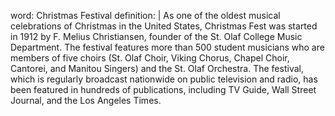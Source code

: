 word: Christmas Festival
definition: |
  As one of the oldest musical celebrations of Christmas in the United States, Christmas Fest was started in 1912 by F. Melius Christiansen, founder of the St. Olaf College Music Department. The festival features more than 500 student musicians who are members of five choirs (St. Olaf Choir, Viking Chorus, Chapel Choir, Cantorei, and Manitou Singers) and the St. Olaf Orchestra. The festival, which is regularly broadcast nationwide on public television and radio, has been featured in hundreds of publications, including TV Guide, Wall Street Journal, and the Los Angeles Times.
